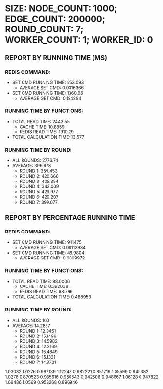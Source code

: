
# SIZE: NODE_COUNT: 1000; EDGE_COUNT: 200000; ROUND_COUNT: 7; WORKER_COUNT: 1; WORKER_ID: 0

## REPORT BY RUNNING TIME (MS)

 ### REDIS COMMAND:

  + SET CMD RUNNING TIME: 253.093
    + AVERAGE SET CMD: 0.0316366
  + SET CMD RUNNING TIME: 1360.06
    + AVERAGE GET CMD: 0.194294

 ### RUNNING TIME BY FUNCTIONS:

  + TOTAL READ TIME: 2443.55
    + CACHE TIME: 10.8859
    + REDIS READ TIME: 1910.29
  + TOTAL CALCULATION TIME: 13.577

 ### RUNNING TIME BY ROUND:

  + ALL ROUNDS: 2776.74
  + AVERAGE: 396.678
     + ROUND 1: 359.453
     + ROUND 2: 420.666
     + ROUND 3: 405.354
     + ROUND 4: 342.009
     + ROUND 5: 429.977
     + ROUND 6: 420.207
     + ROUND 7: 399.077

## REPORT BY PERCENTAGE RUNNING TIME

 ### REDIS COMMAND:

  + SET CMD RUNNING TIME: 9.11475
    + AVERAGE SET CMD: 0.00113934
  + SET CMD RUNNING TIME: 48.9804
    + AVERAGE GET CMD: 0.0069972

 ### RUNNING TIME BY FUNCTIONS:

  + TOTAL READ TIME: 88.0006
    + CACHE TIME: 0.392038
    + REDIS READ TIME: 68.796
  + TOTAL CALCULATION TIME: 0.488953

 ### RUNNING TIME BY ROUND:

  + ALL ROUNDS: 100
  + AVERAGE: 14.2857
     + ROUND 1: 12.9451
     + ROUND 2: 15.1496
     + ROUND 3: 14.5982
     + ROUND 4: 12.3169
     + ROUND 5: 15.4849
     + ROUND 6: 15.1331
     + ROUND 7: 14.3721

1.03032 1.0276 0.982139 1.12248 0.982221 0.851719 1.05599 0.949382 1.0276 0.870523 0.935616 0.950543 0.942506 0.948667 1.06128 0.947822 1.09486 1.0569 0.953268 0.896946 